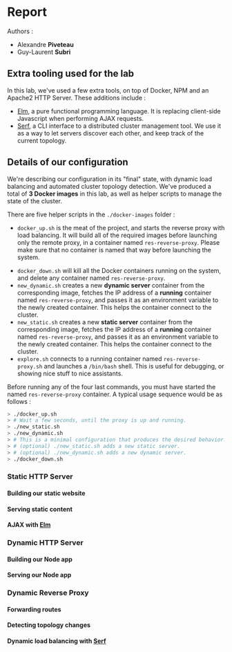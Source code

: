 # Report

Authors :

- Alexandre **Piveteau**
- Guy-Laurent **Subri**

## Extra tooling used for the lab

In this lab, we've used a few extra tools, on top of Docker, NPM and an Apache2
HTTP Server. These additions include :

- [Elm](elm-lang.org), a pure functional programming language. It is replacing
  client-side Javascript when performing AJAX requests.
- [Serf](serf.io), a CLI interface to a distributed cluster management tool. We
  use it as a way to let servers discover each other, and keep track of the
  current topology.

## Details of our configuration

We're describing our configuration in its "final" state, with dynamic load
balancing and automated cluster topology detection. We've produced a total of
**3 Docker images** in this lab, as well as helper scripts to manage the state
of the cluster.

There are five helper scripts in the `./docker-images` folder :

+ `docker_up.sh` is the meat of the project, and starts the reverse proxy with
  load balancing. It will build all of the required images before launching
  only the remote proxy, in a container named `res-reverse-proxy`. Please make
  sure that no container is named that way before launching the system.
- `docker_down.sh` will kill all the Docker containers running on the
  system, and delete any container named `res-reverse-proxy`.
- `new_dynamic.sh` creates a new **dynamic server** container from the
  corresponding image, fetches the IP address of a **running** container named
  `res-reverse-proxy`, and passes it as an environment variable to the newly
  created container. This helps the container connect to the cluster.
- `new_static.sh` creates a new **static server** container from the
  corresponding image, fetches the IP address of a **running** container named
  `res-reverse-proxy`, and passes it as an environment variable to the newly
  created container. This helps the container connect to the cluster.
- `explore.sh` connects to a running container named `res-reverse-proxy.sh` and
  launches a `/bin/bash` shell. This is useful for debugging, or showing nice
  stuff to nice assistants.

Before running any of the four last commands, you must have started the named
`res-reverse-proxy` container. A typical usage sequence would be as follows :

```bash
> ./docker_up.sh
> # Wait a few seconds, until the proxy is up and running.
> ./new_static.sh
> ./new_dynamic.sh
> # This is a minimal configuration that produces the desired behavior.
> # (optional) ./new_static.sh adds a new static server.
> # (optional) ./new_dynamic.sh adds a new dynamic server.
> ./docker_down.sh
```

### Static HTTP Server

#### Building our static website
#### Serving static content
#### AJAX with [Elm](elm-lang.org)

### Dynamic HTTP Server

#### Building our Node app
#### Serving our Node app

### Dynamic Reverse Proxy

#### Forwarding routes
#### Detecting topology changes
#### Dynamic load balancing with [Serf](serf.io)
